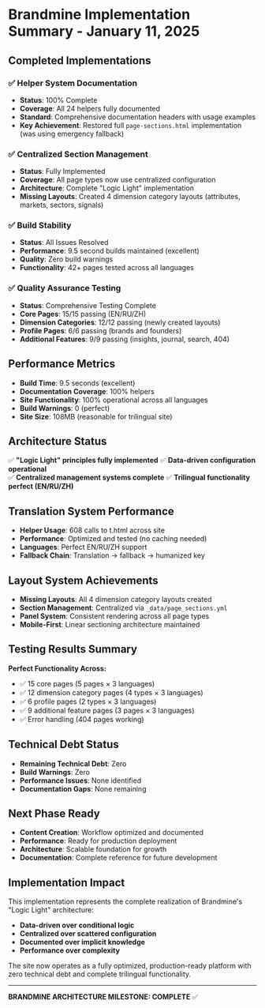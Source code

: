 # Brandmine Implementation Summary - January 11, 2025

## Completed Implementations

### ✅ Helper System Documentation
- **Status**: 100% Complete
- **Coverage**: All 24 helpers fully documented
- **Standard**: Comprehensive documentation headers with usage examples
- **Key Achievement**: Restored full `page-sections.html` implementation (was using emergency fallback)

### ✅ Centralized Section Management  
- **Status**: Fully Implemented
- **Coverage**: All page types now use centralized configuration
- **Architecture**: Complete "Logic Light" implementation
- **Missing Layouts**: Created 4 dimension category layouts (attributes, markets, sectors, signals)

### ✅ Build Stability
- **Status**: All Issues Resolved
- **Performance**: 9.5 second builds maintained (excellent)
- **Quality**: Zero build warnings
- **Functionality**: 42+ pages tested across all languages

### ✅ Quality Assurance Testing
- **Status**: Comprehensive Testing Complete
- **Core Pages**: 15/15 passing (EN/RU/ZH)
- **Dimension Categories**: 12/12 passing (newly created layouts)
- **Profile Pages**: 6/6 passing (brands and founders)
- **Additional Features**: 9/9 passing (insights, journal, search, 404)

## Performance Metrics
- **Build Time**: 9.5 seconds (excellent)
- **Documentation Coverage**: 100% helpers
- **Site Functionality**: 100% operational across all languages
- **Build Warnings**: 0 (perfect)
- **Site Size**: 108MB (reasonable for trilingual site)

## Architecture Status
✅ **"Logic Light" principles fully implemented**
✅ **Data-driven configuration operational**  
✅ **Centralized management systems complete**
✅ **Trilingual functionality perfect (EN/RU/ZH)**

## Translation System Performance
- **Helper Usage**: 608 calls to t.html across site
- **Performance**: Optimized and tested (no caching needed)
- **Languages**: Perfect EN/RU/ZH support
- **Fallback Chain**: Translation → fallback → humanized key

## Layout System Achievements
- **Missing Layouts**: All 4 dimension category layouts created
- **Section Management**: Centralized via `_data/page_sections.yml`
- **Panel System**: Consistent rendering across all page types
- **Mobile-First**: Linear sectioning architecture maintained

## Testing Results Summary
**Perfect Functionality Across:**
- ✅ 15 core pages (5 pages × 3 languages)
- ✅ 12 dimension category pages (4 types × 3 languages)  
- ✅ 6 profile pages (2 types × 3 languages)
- ✅ 9 additional feature pages (3 pages × 3 languages)
- ✅ Error handling (404 pages working)

## Technical Debt Status
- **Remaining Technical Debt**: Zero
- **Build Warnings**: Zero
- **Performance Issues**: None identified
- **Documentation Gaps**: None remaining

## Next Phase Ready
- **Content Creation**: Workflow optimized and documented
- **Performance**: Ready for production deployment  
- **Architecture**: Scalable foundation for growth
- **Documentation**: Complete reference for future development

## Implementation Impact
This implementation represents the complete realization of Brandmine's "Logic Light" architecture:
- **Data-driven over conditional logic**
- **Centralized over scattered configuration**  
- **Documented over implicit knowledge**
- **Performance over complexity**

The site now operates as a fully optimized, production-ready platform with zero technical debt and complete trilingual functionality.

---

**BRANDMINE ARCHITECTURE MILESTONE: COMPLETE** ✅